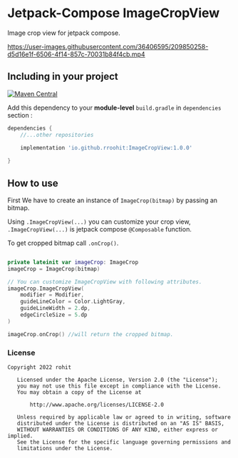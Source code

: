 # Jetpack-Compose ImageCropView

Image crop view for jetpack compose.

https://user-images.githubusercontent.com/36406595/209850258-d5d16e1f-6506-4f14-857c-70031b84f4cb.mp4


## Including in your project 


[![Maven Central](https://maven-badges.herokuapp.com/maven-central/io.github.rroohit/ImageCropView/badge.svg)](https://maven-badges.herokuapp.com/maven-central/io.github.rroohit/ImageCropView)

Add this dependency to your **module-level** `build.gradle` in `dependencies` section :

```groovy
dependencies {
    //...other repositories

    implementation 'io.github.rroohit:ImageCropView:1.0.0'
    
}
```

## How to use

First We have to create an instance of `ImageCrop(bitmap)` by passing an bitmap. 

Using `.ImageCropView(...)` you can customize your crop view, `.ImageCropView(...)` is jetpack compose `@Composable` function.

To get cropped bitmap call `.onCrop()`.

```kotlin

private lateinit var imageCrop: ImageCrop
imageCrop = ImageCrop(bitmap)

// You can customize ImageCropView with following attributes.
imageCrop.ImageCropView(
    modifier = Modifier,
    guideLineColor = Color.LightGray,
    guideLineWidth = 2.dp,
    edgeCircleSize = 5.dp
)

imageCrop.onCrop() //will return the cropped bitmap.

```


### License

```
Copyright 2022 rohit

   Licensed under the Apache License, Version 2.0 (the "License");
   you may not use this file except in compliance with the License.
   You may obtain a copy of the License at

       http://www.apache.org/licenses/LICENSE-2.0

   Unless required by applicable law or agreed to in writing, software
   distributed under the License is distributed on an "AS IS" BASIS,
   WITHOUT WARRANTIES OR CONDITIONS OF ANY KIND, either express or implied.
   See the License for the specific language governing permissions and
   limitations under the License.

```
